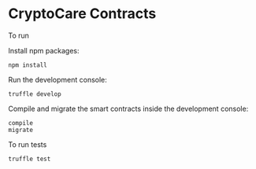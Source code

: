 # CryptoCare Contracts

To run

Install npm packages:
```
npm install
```

Run the development console:
```
truffle develop
```

Compile and migrate the smart contracts inside the development console:
```
compile
migrate
```

To run tests
```
truffle test
```
